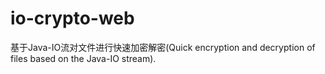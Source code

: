 # io-crypto-web
基于Java-IO流对文件进行快速加密解密(Quick encryption and decryption of files based on the Java-IO stream).
